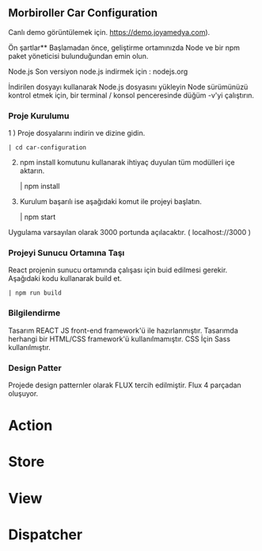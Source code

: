 ## Morbiroller Car Configuration

Canlı demo görüntülemek için. https://demo.joyamedya.com).

Ön şartlar**
Başlamadan önce, geliştirme ortamınızda Node ve bir npm paket yöneticisi bulunduğundan emin olun.

Node.js
Son versiyon node.js indirmek için : nodejs.org

İndirilen dosyayı kullanarak Node.js dosyasını yükleyin
Node sürümünüzü kontrol etmek için, bir terminal / konsol penceresinde düğüm -v'yi çalıştırın.

### Proje Kurulumu

1 ) Proje dosyalarını indirin ve dizine gidin.

    | cd car-configuration
    
2) npm install komutunu kullanarak ihtiyaç duyulan tüm modülleri içe aktarın.

    | npm install
    
3) Kurulum başarılı ise aşağıdaki komut ile projeyi başlatın.

    | npm start
    
Uygulama varsayılan olarak 3000 portunda açılacaktır.  ( localhost://3000 )

### Projeyi Sunucu Ortamına Taşı

React projenin sunucu ortamında çalışası için buid edilmesi gerekir. Aşağıdaki kodu kullanarak build et.

    | npm run build
    
### Bilgilendirme

Tasarım REACT JS front-end framework'ü ile hazırlanmıştır.
Tasarımda herhangi bir HTML/CSS framework'ü kullanılmamıştır.
CSS İçin Sass kullanılmıştır.

### Design Patter

Projede design patternler olarak FLUX tercih edilmiştir.
Flux 4 parçadan oluşuyor.
# Action
# Store
# View
# Dispatcher


    




